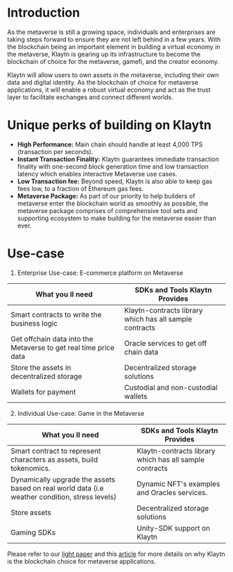 # Introduction

As the metaverse is still a growing space, individuals and enterprises are taking steps forward to ensure they are not left behind in a few years. With the blockchain being an important element in building a virtual economy in the metaverse, Klaytn is gearing up its infrastructure to become the blockchain of choice for the metaverse, gamefi, and the creator economy. 

Klaytn will allow users to own assets in the metaverse, including their own data and digital identity. As the blockchain of choice for metaverse applications, it will enable a robust virtual economy and act as the trust layer to facilitate exchanges and connect different worlds. 

# Unique perks of building on Klaytn

* **High Performance:** Main chain should handle at least 4,000 TPS (transaction per seconds). 
* **Instant Transaction Finality:** Klaytn guarantees immediate transaction finality with one-second block generation time and low transaction latency which enables interactive Metaverse use cases.
* **Low Transaction fee:** Beyond speed, Klaytn is also able to keep gas fees low, to a fraction of Ethereum gas fees.
* **Metaverse Package:** As part of our priority to help builders of metaverse enter the blockchain world as smoothly as possible, the metaverse package comprises of comprehensive tool sets and supporting ecosystem to make building for the metaverse easier than ever.



# Use-case

1. Enterprise Use-case: E-commerce platform on Metaverse


| What you ll need      | SDKs and Tools Klaytn Provides |
| ----------- | ----------- |
| Smart contracts to write the business logic      | Klaytn-contracts library which has all sample contracts        |
| Get offchain data into the Metaverse to get real time price data   | Oracle services to get off chain data        |
| Store the assets in decentralized storage | Decentralized storage solutions |
| Wallets for payment | Custodial and non-custodial wallets |

2. Individual Use-case: Game in the Metaverse


| What you ll need      | SDKs and Tools Klaytn Provides |
| ----------- | ----------- |
| Smart contract to represent characters as assets, build tokenomics.      | Klaytn-contracts library which has all sample contracts        |
| Dynamically upgrade the assets based on real world data (i.e weather condition, stress levels)  |  Dynamic NFT's examples and Oracles services. |
| Store assets | Decentralized storage solutions |
| Gaming SDKs | Unity-SDK support on Klaytn |

Please refer to our [light paper](https://klaytn.foundation/wp-content/uploads/Lightpaper.pdf) and this [article](https://medium.com/klaytn/why-klaytn-is-the-technology-layer-of-choice-for-metaverse-gaming-f18b2bc48ca4) for more details on why Klaytn is the blockchain choice for metaverse applications.